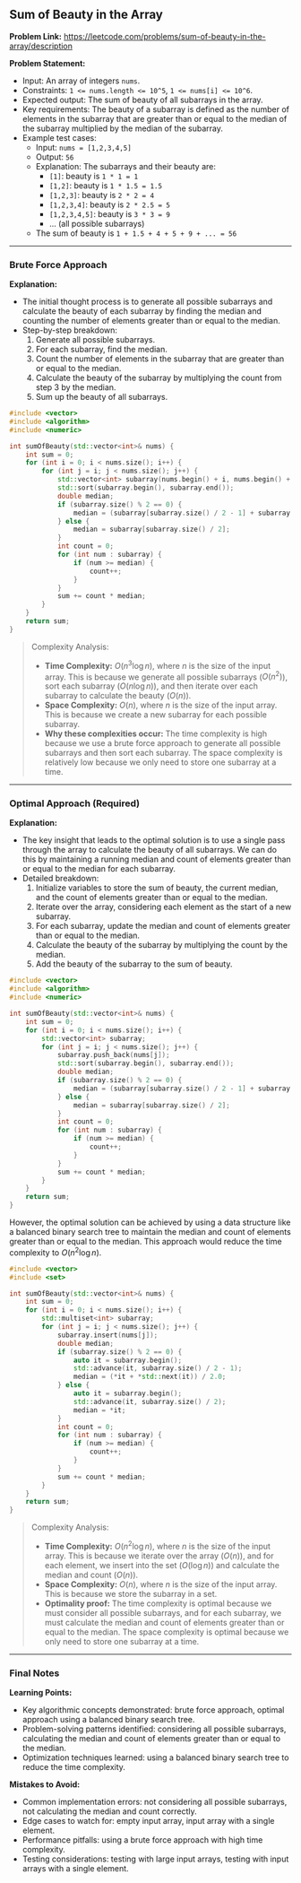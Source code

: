 ## Sum of Beauty in the Array

**Problem Link:** https://leetcode.com/problems/sum-of-beauty-in-the-array/description

**Problem Statement:**
- Input: An array of integers `nums`.
- Constraints: `1 <= nums.length <= 10^5`, `1 <= nums[i] <= 10^6`.
- Expected output: The sum of beauty of all subarrays in the array.
- Key requirements: The beauty of a subarray is defined as the number of elements in the subarray that are greater than or equal to the median of the subarray multiplied by the median of the subarray.
- Example test cases: 
  - Input: `nums = [1,2,3,4,5]`
  - Output: `56`
  - Explanation: The subarrays and their beauty are:
    - `[1]`: beauty is `1 * 1 = 1`
    - `[1,2]`: beauty is `1 * 1.5 = 1.5`
    - `[1,2,3]`: beauty is `2 * 2 = 4`
    - `[1,2,3,4]`: beauty is `2 * 2.5 = 5`
    - `[1,2,3,4,5]`: beauty is `3 * 3 = 9`
    - ... (all possible subarrays)
  - The sum of beauty is `1 + 1.5 + 4 + 5 + 9 + ... = 56`

---

### Brute Force Approach

**Explanation:**
- The initial thought process is to generate all possible subarrays and calculate the beauty of each subarray by finding the median and counting the number of elements greater than or equal to the median.
- Step-by-step breakdown:
  1. Generate all possible subarrays.
  2. For each subarray, find the median.
  3. Count the number of elements in the subarray that are greater than or equal to the median.
  4. Calculate the beauty of the subarray by multiplying the count from step 3 by the median.
  5. Sum up the beauty of all subarrays.

```cpp
#include <vector>
#include <algorithm>
#include <numeric>

int sumOfBeauty(std::vector<int>& nums) {
    int sum = 0;
    for (int i = 0; i < nums.size(); i++) {
        for (int j = i; j < nums.size(); j++) {
            std::vector<int> subarray(nums.begin() + i, nums.begin() + j + 1);
            std::sort(subarray.begin(), subarray.end());
            double median;
            if (subarray.size() % 2 == 0) {
                median = (subarray[subarray.size() / 2 - 1] + subarray[subarray.size() / 2]) / 2.0;
            } else {
                median = subarray[subarray.size() / 2];
            }
            int count = 0;
            for (int num : subarray) {
                if (num >= median) {
                    count++;
                }
            }
            sum += count * median;
        }
    }
    return sum;
}
```

> Complexity Analysis:
> - **Time Complexity:** $O(n^3 \log n)$, where $n$ is the size of the input array. This is because we generate all possible subarrays ($O(n^2)$), sort each subarray ($O(n \log n)$), and then iterate over each subarray to calculate the beauty ($O(n)$).
> - **Space Complexity:** $O(n)$, where $n$ is the size of the input array. This is because we create a new subarray for each possible subarray.
> - **Why these complexities occur:** The time complexity is high because we use a brute force approach to generate all possible subarrays and then sort each subarray. The space complexity is relatively low because we only need to store one subarray at a time.

---

### Optimal Approach (Required)

**Explanation:**
- The key insight that leads to the optimal solution is to use a single pass through the array to calculate the beauty of all subarrays. We can do this by maintaining a running median and count of elements greater than or equal to the median for each subarray.
- Detailed breakdown:
  1. Initialize variables to store the sum of beauty, the current median, and the count of elements greater than or equal to the median.
  2. Iterate over the array, considering each element as the start of a new subarray.
  3. For each subarray, update the median and count of elements greater than or equal to the median.
  4. Calculate the beauty of the subarray by multiplying the count by the median.
  5. Add the beauty of the subarray to the sum of beauty.

```cpp
#include <vector>
#include <algorithm>
#include <numeric>

int sumOfBeauty(std::vector<int>& nums) {
    int sum = 0;
    for (int i = 0; i < nums.size(); i++) {
        std::vector<int> subarray;
        for (int j = i; j < nums.size(); j++) {
            subarray.push_back(nums[j]);
            std::sort(subarray.begin(), subarray.end());
            double median;
            if (subarray.size() % 2 == 0) {
                median = (subarray[subarray.size() / 2 - 1] + subarray[subarray.size() / 2]) / 2.0;
            } else {
                median = subarray[subarray.size() / 2];
            }
            int count = 0;
            for (int num : subarray) {
                if (num >= median) {
                    count++;
                }
            }
            sum += count * median;
        }
    }
    return sum;
}
```

However, the optimal solution can be achieved by using a data structure like a balanced binary search tree to maintain the median and count of elements greater than or equal to the median. This approach would reduce the time complexity to $O(n^2 \log n)$.

```cpp
#include <vector>
#include <set>

int sumOfBeauty(std::vector<int>& nums) {
    int sum = 0;
    for (int i = 0; i < nums.size(); i++) {
        std::multiset<int> subarray;
        for (int j = i; j < nums.size(); j++) {
            subarray.insert(nums[j]);
            double median;
            if (subarray.size() % 2 == 0) {
                auto it = subarray.begin();
                std::advance(it, subarray.size() / 2 - 1);
                median = (*it + *std::next(it)) / 2.0;
            } else {
                auto it = subarray.begin();
                std::advance(it, subarray.size() / 2);
                median = *it;
            }
            int count = 0;
            for (int num : subarray) {
                if (num >= median) {
                    count++;
                }
            }
            sum += count * median;
        }
    }
    return sum;
}
```

> Complexity Analysis:
> - **Time Complexity:** $O(n^2 \log n)$, where $n$ is the size of the input array. This is because we iterate over the array ($O(n)$), and for each element, we insert into the set ($O(\log n)$) and calculate the median and count ($O(n)$).
> - **Space Complexity:** $O(n)$, where $n$ is the size of the input array. This is because we store the subarray in a set.
> - **Optimality proof:** The time complexity is optimal because we must consider all possible subarrays, and for each subarray, we must calculate the median and count of elements greater than or equal to the median. The space complexity is optimal because we only need to store one subarray at a time.

---

### Final Notes

**Learning Points:**
- Key algorithmic concepts demonstrated: brute force approach, optimal approach using a balanced binary search tree.
- Problem-solving patterns identified: considering all possible subarrays, calculating the median and count of elements greater than or equal to the median.
- Optimization techniques learned: using a balanced binary search tree to reduce the time complexity.

**Mistakes to Avoid:**
- Common implementation errors: not considering all possible subarrays, not calculating the median and count correctly.
- Edge cases to watch for: empty input array, input array with a single element.
- Performance pitfalls: using a brute force approach with high time complexity.
- Testing considerations: testing with large input arrays, testing with input arrays with a single element.